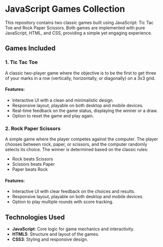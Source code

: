 # JavaScript Games Collection

This repository contains two classic games built using JavaScript: Tic Tac Toe and Rock Paper Scissors. Both games are implemented with pure JavaScript, HTML, and CSS, providing a simple yet engaging experience.

## Games Included

### 1. Tic Tac Toe
A classic two-player game where the objective is to be the first to get three of your marks in a row (vertically, horizontally, or diagonally) on a 3x3 grid.

#### Features:
- Interactive UI with a clean and minimalistic design.
- Responsive layout, playable on both desktop and mobile devices.
- Real-time feedback on the game status, displaying the winner or a draw.
- Option to reset the game and play again.

### 2. Rock Paper Scissors
A simple game where the player competes against the computer. The player chooses between rock, paper, or scissors, and the computer randomly selects its choice. The winner is determined based on the classic rules:
- Rock beats Scissors
- Scissors beats Paper
- Paper beats Rock

#### Features:
- Interactive UI with clear feedback on the choices and results.
- Responsive layout, playable on both desktop and mobile devices.
- Option to play multiple rounds with score tracking.

## Technologies Used

- **JavaScript**: Core logic for game mechanics and interactivity.
- **HTML5**: Structure and layout of the games.
- **CSS3**: Styling and responsive design.
